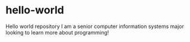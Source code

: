 # hello-world
Hello world repository
I am a senior computer information systems major looking to learn more about programming!
